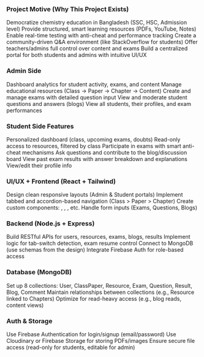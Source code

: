 ### Project Motive (Why This Project Exists)
Democratize chemistry education in Bangladesh (SSC, HSC, Admission level)
Provide structured, smart learning resources (PDFs, YouTube, Notes)
Enable real-time testing with anti-cheat and performance tracking
Create a community-driven Q&A environment (like StackOverflow for students)
Offer teachers/admins full control over content and exams
Build a centralized portal for both students and admins with intuitive UI/UX

### Admin Side
Dashboard analytics for student activity, exams, and content
Manage educational resources (Class → Paper → Chapter → Content)
Create and manage exams with detailed question input
View and moderate student questions and answers (blogs)
View all students, their profiles, and exam performances

### Student Side Features
Personalized dashboard (class, upcoming exams, doubts)
Read-only access to resources, filtered by class
Participate in exams with smart anti-cheat mechanisms
Ask questions and contribute to the blog/discussion board
View past exam results with answer breakdown and explanations
View/edit their profile info

### UI/UX + Frontend (React + Tailwind)
Design clean responsive layouts (Admin & Student portals)
Implement tabbed and accordion-based navigation (Class > Paper > Chapter)
Create custom components: <ResourceCard>, <PDFViewer>, <YouTubeEmbed>, etc.
Handle form inputs (Exams, Questions, Blogs)

### Backend (Node.js + Express)
Build RESTful APIs for users, resources, exams, blogs, results
Implement logic for tab-switch detection, exam resume control
Connect to MongoDB (use schemas from the design)
Integrate Firebase Auth for role-based access

### Database (MongoDB)
Set up 8 collections: User, ClassPaper, Resource, Exam, Question, Result, Blog, Comment
Maintain relationships between collections (e.g., Resource linked to Chapters)
Optimize for read-heavy access (e.g., blog reads, content views)

### Auth & Storage
Use Firebase Authentication for login/signup (email/password)
Use Cloudinary or Firebase Storage for storing PDFs/images
Ensure secure file access (read-only for students, editable for admin)
